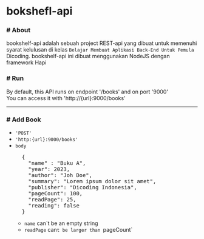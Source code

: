# bokshefl-api

### # About
bookshelf-api adalah sebuah project REST-api yang dibuat untuk memenuhi syarat kelulusan di kelas  `Belajar Membuat Aplikasi Back-End Untuk Pemula` Dicoding. bookshelf-api ini dibuat menggunakan NodeJS dengan framework Hapi

### # Run
By default, this API runs on endpoint '/books' and on port '9000'<br>
You can access it with 'http://{url}:9000/books'

---
### # Add Book
* `'POST'`
* `'http:{url}:9000/books'`
* `body`
  <pre>
    {
      "name" : "Buku A",
      "year": 2023,
      "author": "Joh Doe",
      "summary": "Lorem ipsum dolor sit amet",
      "publisher": "Dicoding Indonesia",
      "pageCount": 100,
      "readPage": 25,
      "reading": false
    }
  </pre>
  * `name` can`t be an empty string
  * `readPage` can`t be larger than `pageCount`
    <br>

